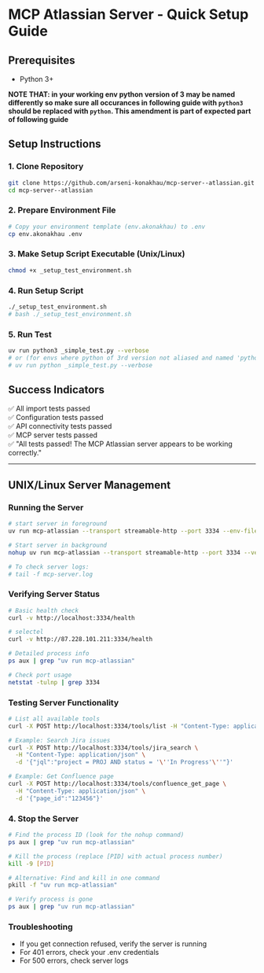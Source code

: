 # MCP Atlassian Server - Quick Setup Guide

## Prerequisites
- Python 3+

**NOTE THAT: in your working env python version of 3 may be named differently so make sure all occurances in following guide with `python3` should be replaced with `python`. This amendment is part of expected part of following guide**


## Setup Instructions

### 1. Clone Repository
```bash
git clone https://github.com/arseni-konakhau/mcp-server--atlassian.git
cd mcp-server--atlassian
```

### 2. Prepare Environment File
```bash
# Copy your environment template (env.akonakhau) to .env
cp env.akonakhau .env
```

### 3. Make Setup Script Executable (Unix/Linux)
```bash
chmod +x _setup_test_environment.sh
```

### 4. Run Setup Script
```bash
./_setup_test_environment.sh
# bash ./_setup_test_environment.sh
```

### 5. Run Test
```bash
uv run python3 _simple_test.py --verbose
# or (for envs where python of 3rd version not aliased and named 'python')
# uv run python _simple_test.py --verbose
```

## Success Indicators
✅ All import tests passed  
✅ Configuration tests passed  
✅ API connectivity tests passed  
✅ MCP server tests passed  
✅ "All tests passed! The MCP Atlassian server appears to be working correctly."




------------




## UNIX/Linux Server Management

### Running the Server
```bash
# start server in foreground
uv run mcp-atlassian --transport streamable-http --port 3334 --env-file .env --verbose

# Start server in background
nohup uv run mcp-atlassian --transport streamable-http --port 3334 --verbose > mcp-server.log 2>&1 &

# To check server logs:
# tail -f mcp-server.log
```

### Verifying Server Status
```bash
# Basic health check
curl -v http://localhost:3334/health

# selectel
curl -v http://87.228.101.211:3334/health

# Detailed process info
ps aux | grep "uv run mcp-atlassian"

# Check port usage
netstat -tulnp | grep 3334
```

### Testing Server Functionality
```bash
# List all available tools
curl -X POST http://localhost:3334/tools/list -H "Content-Type: application/json" -d '{}'

# Example: Search Jira issues
curl -X POST http://localhost:3334/tools/jira_search \
  -H "Content-Type: application/json" \
  -d '{"jql":"project = PROJ AND status = '\''In Progress'\''"}'

# Example: Get Confluence page
curl -X POST http://localhost:3334/tools/confluence_get_page \
  -H "Content-Type: application/json" \
  -d '{"page_id":"123456"}'
```

### 4. Stop the Server
```bash
# Find the process ID (look for the nohup command)
ps aux | grep "uv run mcp-atlassian"

# Kill the process (replace [PID] with actual process number)
kill -9 [PID]

# Alternative: Find and kill in one command
pkill -f "uv run mcp-atlassian"

# Verify process is gone
ps aux | grep "uv run mcp-atlassian"
```

### Troubleshooting
- If you get connection refused, verify the server is running
- For 401 errors, check your .env credentials
- For 500 errors, check server logs
